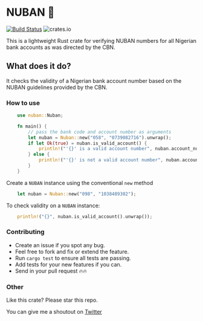 # NUBAN 🦀

[![Build Status](https://travis-ci.org/timolinn/nuban.svg?branch=master)](https://travis-ci.org/timolinn/nuban)
![crates.io](https://img.shields.io/crates/v/nuban.svg)

This is a lightweight Rust crate for verifying NUBAN numbers
for all Nigerian bank accounts as was directed by the CBN.

## What does it do?

It checks the validity of a Nigerian bank account number based on the NUBAN guidelines provided by the CBN.

### How to use

```rust
    use nuban::Nuban;

    fn main() {
        // pass the bank code and account number as arguments
        let nuban = Nuban::new("058", "0739082716").unwrap();
        if let Ok(true) = nuban.is_valid_account() {
            println!("'{}' is a valid account number", nuban.account_number());
        } else {
            println!("'{}' is not a valid account number", nuban.account_number());
        }
    }
```

Create a `NUBAN` instance using the conventional `new` method

```rust
    let nuban = Nuban::new("098", "1038489302");
```

To check validity on a `NUBAN` instance:

```rust
    println!("{}", nuban.is_valid_account().unwrap());
```

### Contributing

- Create an issue if you spot any bug.
- Feel free to fork and fix or extend the feature.
- Run `cargo test` to ensure all tests are passing.
- Add tests for your new features if you can.
- Send in your pull request 🔥🔥

### Other

Like this crate? Please star this repo.

You can give me a shoutout on [Twitter](https://twitter.com/timolinn_)
